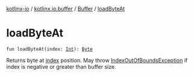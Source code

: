[kotlinx-io](../../index.md) / [kotlinx.io.buffer](../index.md) / [Buffer](index.md) / [loadByteAt](./load-byte-at.md)

# loadByteAt

`fun loadByteAt(index: `[`Int`](https://kotlinlang.org/api/latest/jvm/stdlib/kotlin/-int/index.html)`): `[`Byte`](https://kotlinlang.org/api/latest/jvm/stdlib/kotlin/-byte/index.html)

Returns byte at [index](load-byte-at.md#kotlinx.io.buffer.Buffer$loadByteAt(kotlin.Int)/index) position.
May throw [IndexOutOfBoundsException](https://kotlinlang.org/api/latest/jvm/stdlib/kotlin/-index-out-of-bounds-exception/index.html) if index is negative or greater than buffer size.

